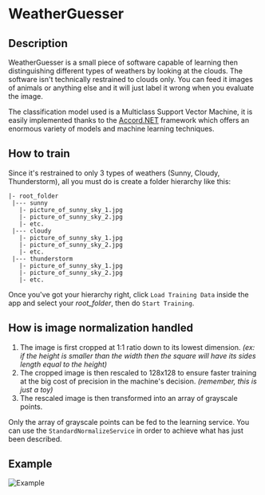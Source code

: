 # WeatherGuesser

## Description

WeatherGuesser is a small piece of software capable of learning then distinguishing different types of weathers by looking at the clouds.
The software isn't technically restrained to clouds only. You can feed it images of animals or anything else and it will just label it wrong when you evaluate the image.

The classification model used is a Multiclass Support Vector Machine, it is easily implemented thanks to the [Accord.NET](http://accord-framework.net/) framework which offers an enormous variety of models and machine learning techniques.

## How to train

Since it's restrained to only 3 types of weathers (Sunny, Cloudy, Thunderstorm), all you must do is create a folder hierarchy like this:

```
|- root_folder
 |--- sunny
   |- picture_of_sunny_sky_1.jpg 
   |- picture_of_sunny_sky_2.jpg
   |- etc.
 |--- cloudy
   |- picture_of_sunny_sky_1.jpg
   |- picture_of_sunny_sky_2.jpg
   |- etc.
 |--- thunderstorm
   |- picture_of_sunny_sky_1.jpg
   |- picture_of_sunny_sky_2.jpg
   |- etc.
```

Once you've got your hierarchy right, click `Load Training Data` inside the app and select your *root_folder*, then do `Start Training`.

## How is image normalization handled

1. The image is first cropped at 1:1 ratio down to its lowest dimension. *(ex: if the height is smaller than the width then the square will have its sides length equal to the height)*
2. The cropped image is then rescaled to 128x128 to ensure faster training at the big cost of precision in the machine's decision. *(remember, this is just a toy)*
3. The rescaled image is then transformed into an array of grayscale points.

Only the array of grayscale points can be fed to the learning service. You can use the `StandardNormalizeService` in order to achieve what has just been described.

## Example

![Example](https://i.imgur.com/lUg7zD5.png)
